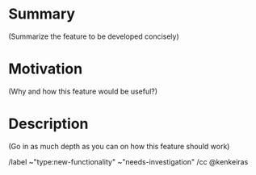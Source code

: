 # Summary

(Summarize the feature to be developed concisely)


# Motivation

(Why and how this feature would be useful?)


# Description

(Go in as much depth as you can on how this feature should work)



/label ~"type:new-functionality" ~"needs-investigation"
/cc @kenkeiras
